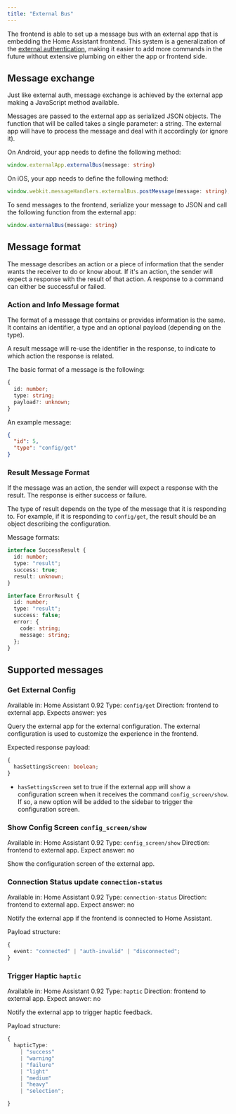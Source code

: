 ```yaml
---
title: "External Bus"
---
```


The frontend is able to set up a message bus with an external app that is embedding the Home Assistant frontend. This system is a generalization of the [external authentication](frontend/external-authentication.md), making it easier to add more commands in the future without extensive plumbing on either the app or frontend side.

## Message exchange

Just like external auth, message exchange is achieved by the external app making a JavaScript method available.

Messages are passed to the external app as serialized JSON objects. The function that will be called takes a single parameter: a string. The external app will have to process the message and deal with it accordingly (or ignore it).

On Android, your app needs to define the following method:

```ts
window.externalApp.externalBus(message: string)
```

On iOS, your app needs to define the following method:

```ts
window.webkit.messageHandlers.externalBus.postMessage(message: string);
```

To send messages to the frontend, serialize your message to JSON and call the following function from the external app:

```ts
window.externalBus(message: string)
```

## Message format

The message describes an action or a piece of information that the sender wants the receiver to do or know about. If it's an action, the sender will expect a response with the result of that action. A response to a command can either be successful or failed.

### Action and Info Message format

The format of a message that contains or provides information is the same. It contains an identifier, a type and an optional payload (depending on the type).

A result message will re-use the identifier in the response, to indicate to which action the response is related.

The basic format of a message is the following:

```ts
{
  id: number;
  type: string;
  payload?: unknown;
}
```

An example message:

```json
{
  "id": 5,
  "type": "config/get"
}
```

### Result Message Format

If the message was an action, the sender will expect a response with the result. The response is either success or failure.

The type of result depends on the type of the message that it is responding to. For example, if it is responding to `config/get`, the result should be an object describing the configuration.

Message formats:

```ts
interface SuccessResult {
  id: number;
  type: "result";
  success: true;
  result: unknown;
}

interface ErrorResult {
  id: number;
  type: "result";
  success: false;
  error: {
    code: string;
    message: string;
  };
}
```

## Supported messages

### Get External Config

Available in: Home Assistant 0.92
Type: `config/get`
Direction: frontend to external app.
Expects answer: yes

Query the external app for the external configuration. The external configuration is used to customize the experience in the frontend.

Expected response payload:

```ts
{
  hasSettingsScreen: boolean;
}
```

- `hasSettingsScreen` set to true if the external app will show a configuration screen when it receives the command `config_screen/show`. If so, a new option will be added to the sidebar to trigger the configuration screen.

### Show Config Screen `config_screen/show`

Available in: Home Assistant 0.92
Type: `config_screen/show`
Direction: frontend to external app.
Expect answer: no

Show the configuration screen of the external app.

### Connection Status update `connection-status`

Available in: Home Assistant 0.92
Type: `connection-status`
Direction: frontend to external app.
Expect answer: no

Notify the external app if the frontend is connected to Home Assistant.

Payload structure:

```ts
{
  event: "connected" | "auth-invalid" | "disconnected";
}
```

### Trigger Haptic `haptic`

Available in: Home Assistant 0.92
Type: `haptic`
Direction: frontend to external app.
Expect answer: no

Notify the external app to trigger haptic feedback.

Payload structure:

```ts
{
  hapticType:
    | "success"
    | "warning"
    | "failure"
    | "light"
    | "medium"
    | "heavy"
    | "selection";

}
```
